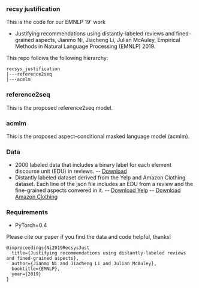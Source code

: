 ### recsy justification
This is the code for our EMNLP 19' work
- Justifying recommendations using distantly-labeled reviews and fined-grained aspects, Jianmo Ni, Jiacheng Li, Julian McAuley, Empirical Methods in Natural Language Processing (EMNLP) 2019.

This repo follows the following hierarchy:
```
recsys_justification
|---reference2seq
|---acmlm
```

### reference2seq
This is the proposed reference2seq model.

### acmlm
This is the proposed aspect-conditional masked language model (acmlm).

### Data
- 2000 labeled data that includes a binary label for each element discourse unit (EDU) in reviews.
-- [Download](http://deepeti.ucsd.edu/jianmo/recsys_justification/label_data.csv)
- Distantly labeled dataset derived from the Yelp and Amazon Clothing dataset. Each line of the json file includes an EDU from a review and the fine-grained aspects convered in it.
-- [Download Yelp](http://deepeti.ucsd.edu/jianmo/recsys_justification/yelp_filter_flat_positive.large.json)
-- [Download Amazon Clothing](http://deepeti.ucsd.edu/jianmo/recsys_justification/cloth_filter_flat_positive.large.json)

### Requirements
- PyTorch=0.4

Please cite our paper if you find the data and code helpful, thanks!
```
@inproceedings{Ni2019RecsysJust
  title={Justifying recommendations using distantly-labeled reviews and fined-grained aspects},
  author={Jianmo Ni and Jiacheng Li and Julian McAuley},
  booktitle={EMNLP},
  year={2019}
}
```

